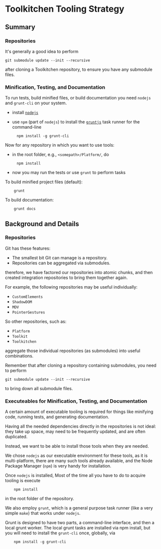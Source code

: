 # Toolkitchen Tooling Strategy

## Summary

### Repositories 

It's generally a good idea to perform

	git submodule update --init --recursive

after cloning a Toolkitchen repository, to ensure you have any submodule files.

###  Minification, Testing, and Documentation

To run tests, build minified files, or build documentation you need `nodejs` and `grunt-cli` on your system.

* install [`nodejs`](http://nodejs.org)
* use `npm` (part of `nodejs`) to install the [`gruntjs`](http://gruntjs.com) task runner for the command-line
	
		npm install -g grunt-cli

Now for any repository in which you want to use tools:

* in the root folder, e.g., `<somepath>/Platform/`, do

		npm install

* now you may run the tests or use `grunt` to perform tasks

To build minified project files (default):

		grunt

To build documentation:

		grunt docs

## Background and Details

### Repositories 

Git has these features:

* The smallest bit Git can manage is a repository.
* Repositories can be aggregated via submodules.

therefore, we have factored our repositories into atomic chunks, and then created integration repositories to bring them together again.

For example, the following repositories may be useful individually:

* `CustomElements`
* `ShadowDOM`
* `MDV`
* `PointerGestures`

So other repositories, such as:

* `Platform`
* `Toolkit`
* `Toolkitchen`

aggregate those individual repositories (as submodules) into useful combinations.

Remember that after cloning a repository containing submodules, you need to perform

	git submodule update --init --recursive

to bring down all submodule files.

### Executeables for Minification, Testing, and Documentation

A certain amount of executable tooling is required for things like minifying code, running tests, and generating documentation.

Having all the needed dependencies directly in the repositories is not ideal: they take up space, may need to be frequently updated, and are often duplicated. 

Instead, we want to be able to install those tools when they are needed.

We chose `nodejs` as our executable environment for these tools, as it is multi-platform, there are many such tools already available, and the Node Package Manager (`npm`) is very handy for installation.

Once `nodejs` is installed, Most of the time all you have to do to acquire tooling is execute

		npm install

in the root folder of the repository.

We also employ `grunt`, which is a general purpose task runner (like a very simple `make`) that works under  `nodejs`.

Grunt is designed to have two parts, a command-line interface, and then a local grunt worker. The local grunt tasks are installed via npm install, but you will need to install the `grunt-cli` once, globally, via

		npm install -g grunt-cli






